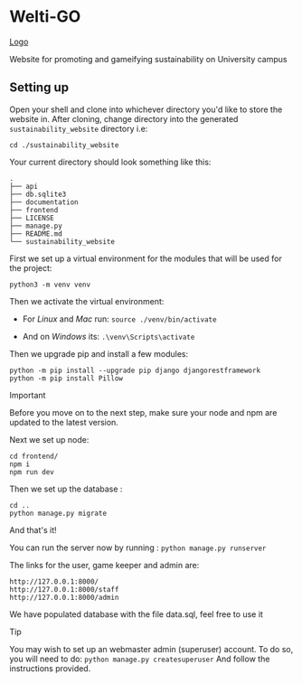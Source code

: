 # Welti-GO
[Logo](https://github.com/Moaht/sustainability_website/assets/117759431/eb393b62-5400-4e60-ad63-6056125b112e)

Website for promoting and gameifying sustainability on University campus

## Setting up

Open your shell and clone into whichever directory you'd like to store the website in.
After cloning, change directory into the generated ```sustainability_website``` directory i.e:
```
cd ./sustainability_website 
```

Your current directory should look something like this:
```
.
├── api
├── db.sqlite3
├── documentation
├── frontend
├── LICENSE
├── manage.py
├── README.md
└── sustainability_website
```

First we set up a virtual environment for the modules that will be used for the project:
``` 
python3 -m venv venv
```

Then we activate the virtual environment:

 - For _Linux_ and _Mac_ run:
``` source ./venv/bin/activate ```

- And on _Windows_ its: 
```.\venv\Scripts\activate```

Then we upgrade pip and install a few modules:
```
python -m pip install --upgrade pip django djangorestframework
python -m pip install Pillow 
```
> [!IMPORTANT]
> Before you move on to the next step, make sure your node and npm are updated to the latest version.

Next we set up node:
```
cd frontend/ 
npm i
npm run dev
```

Then we set up the database :
```
cd ..
python manage.py migrate 
```

And that's it!

You can run the server now by running :
```python manage.py runserver``` 

The links for the user, game keeper and admin are:
```
http://127.0.0.1:8000/
http://127.0.0.1:8000/staff
http://127.0.0.1:8000/admin
```
We have populated database with the file data.sql, feel free to use it


>[!TIP]
>You may wish to set up an webmaster admin (superuser) account. 
>To do so, you will need to do:
>```python manage.py createsuperuser``` 
>And follow the instructions provided.

